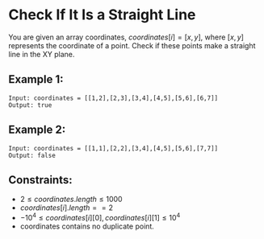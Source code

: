 # Check If It Is a Straight Line
You are given an array coordinates, $coordinates[i] = [x, y]$, where $[x, y]$  
represents the coordinate of a point. Check if these points make a straight  
line in the XY plane.

 

 

## Example 1:

    Input: coordinates = [[1,2],[2,3],[3,4],[4,5],[5,6],[6,7]]
    Output: true
    
## Example 2:

    Input: coordinates = [[1,1],[2,2],[3,4],[4,5],[5,6],[7,7]]
    Output: false
    
 

## Constraints:

* $2 \le coordinates.length \le 1000$
* $coordinates[i].length == 2$
* $-10^4 \le coordinates[i][0], coordinates[i][1] \le 10^4$
* coordinates contains no duplicate point.

